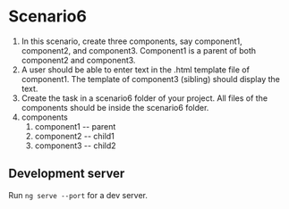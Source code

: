 # Scenario6

1. In this scenario, create three components, say component1, component2, and component3.
Component1 is a parent of both component2 and component3.
2. A user should be able to enter text in the .html template file of component1. The template of
component3 (sibling) should display the text.
3. Create the task in a scenario6 folder of your project. All files of the components should be inside the
scenario6 folder.
4. components
	1. 	component1 -- parent
	2. 	component2 -- child1
	3. 	component3 -- child2

## Development server

Run `ng serve --port` for a dev server.

